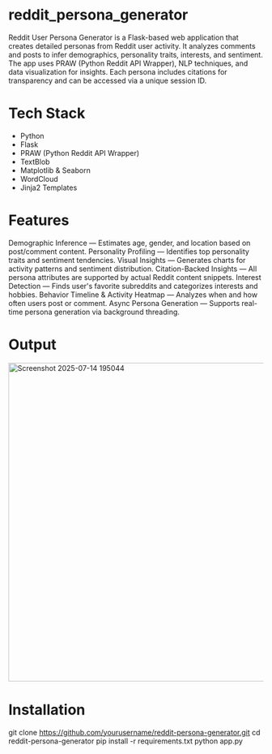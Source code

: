 # reddit_persona_generator

Reddit User Persona Generator is a Flask-based web application that creates detailed personas from Reddit user activity.
It analyzes comments and posts to infer demographics, personality traits, interests, and sentiment.
The app uses PRAW (Python Reddit API Wrapper), NLP techniques, and data visualization for insights.
Each persona includes citations for transparency and can be accessed via a unique session ID.

# Tech Stack

- Python  
- Flask  
- PRAW (Python Reddit API Wrapper)  
- TextBlob  
- Matplotlib & Seaborn  
- WordCloud  
- Jinja2 Templates

# Features
 Demographic Inference — Estimates age, gender, and location based on post/comment content.
 Personality Profiling — Identifies top personality traits and sentiment tendencies.
 Visual Insights — Generates charts for activity patterns and sentiment distribution.
 Citation-Backed Insights — All persona attributes are supported by actual Reddit content snippets.
 Interest Detection — Finds user's favorite subreddits and categorizes interests and hobbies.
 Behavior Timeline & Activity Heatmap — Analyzes when and how often users post or comment.
 Async Persona Generation — Supports real-time persona generation via background threading.

# Output
<img width="799" height="628" alt="Screenshot 2025-07-14 195044" src="https://github.com/user-attachments/assets/d8713a63-f724-4b41-b0ba-46bd9a3afe5d" />

# Installation
git clone https://github.com/yourusername/reddit-persona-generator.git
cd reddit-persona-generator
pip install -r requirements.txt
python app.py


